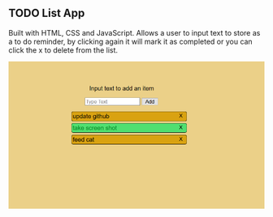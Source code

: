 ## TODO List App

Built with HTML, CSS and JavaScript. 
Allows a user to input text to store as a to do reminder, by clicking again it will mark it as completed or you can click the x to delete from the list.

![image](https://github.com/nullsc/Web-Development/blob/master/Todo%20List%20App/Capture.PNG)
